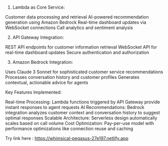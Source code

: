 1. Lambda as Core Service:

Customer data processing and retrieval
AI-powered recommendation generation using Amazon Bedrock
Real-time dashboard updates via WebSocket connections
Call analytics and sentiment analysis

2. API Gateway Integration:

REST API endpoints for customer information retrieval
WebSocket API for real-time dashboard updates
Secure authentication and authorization

3. Amazon Bedrock Integration:

Uses Claude 3 Sonnet for sophisticated customer service recommendations
Processes conversation history and customer profiles
Generates contextual, actionable advice for agents

Key Features Implemented:

Real-time Processing: Lambda functions triggered by API Gateway provide instant responses to agent requests
AI Recommendations: Bedrock integration analyzes customer context and conversation history to suggest optimal responses
Scalable Architecture: Serverless design automatically scales based on call volume
Cost Optimization: Pay-per-use model with performance optimizations like connection reuse and caching

Try link here :  https://whimsical-pegasus-27e197.netlify.app

